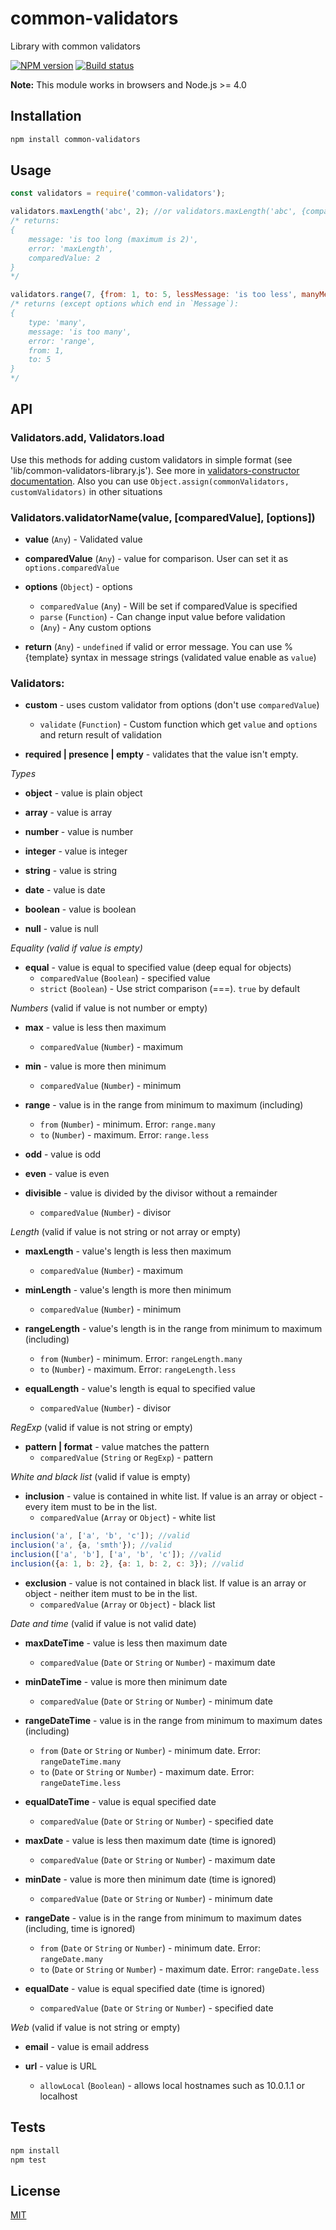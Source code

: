 # common-validators
Library with common validators

[![NPM version](https://img.shields.io/npm/v/common-validators.svg)](https://npmjs.org/package/common-validators)
[![Build status](https://img.shields.io/travis/tamtakoe/common-validators.svg)](https://travis-ci.org/tamtakoe/common-validators)

**Note:** This module works in browsers and Node.js >= 4.0

## Installation

```sh
npm install common-validators
```

## Usage

```js
const validators = require('common-validators');

validators.maxLength('abc', 2); //or validators.maxLength('abc', {comparedValue: 2})
/* returns:
{
    message: 'is too long (maximum is 2)',
    error: 'maxLength',
    comparedValue: 2
}
*/

validators.range(7, {from: 1, to: 5, lessMessage: 'is too less', manyMessage: 'is too many'});
/* returns (except options which end in `Message`):
{
    type: 'many',
    message: 'is too many',
    error: 'range',
    from: 1,
    to: 5
}
*/
```

## API

### Validators.add, Validators.load

Use this methods for adding custom validators in simple format (see 'lib/common-validators-library.js').
See more in [validators-constructor documentation](https://www.npmjs.com/package/validators-constructor).
Also you can use `Object.assign(commonValidators, customValidators)` in other situations


### Validators.validatorName(value, [comparedValue], [options])

- **value** (`Any`) - Validated value

- **comparedValue** (`Any`) - value for comparison. User can set it as `options.comparedValue`

- **options** (`Object`) - options
  * `comparedValue` (`Any`) - Will be set if comparedValue is specified
  * `parse` (`Function`) - Can change input value before validation
  * (`Any`) - Any custom options

- **return** (`Any`) - `undefined` if valid or error message. You can use %{template} syntax in message strings (validated value enable as `value`)

### Validators:

- **custom** - uses custom validator from options (don't use `comparedValue`)
  * `validate` (`Function`) - Custom function which get `value` and `options` and return result of validation

- **required | presence | empty** - validates that the value isn't empty.


*Types*

- **object** - value is plain object

- **array** - value is array

- **number** - value is number

- **integer** - value is integer

- **string** - value is string

- **date** - value is date

- **boolean** - value is boolean

- **null** - value is null


*Equality (valid if value is empty)*

- **equal** - value is equal to specified value (deep equal for objects)
  * `comparedValue` (`Boolean`) - specified value
  * `strict` (`Boolean`) - Use strict comparison (===). `true` by default


*Numbers* (valid if value is not number or empty)

- **max** - value is less then maximum
  * `comparedValue` (`Number`) - maximum

- **min** - value is more then minimum
  * `comparedValue` (`Number`) - minimum

- **range** - value is in the range from minimum to maximum (including)
  * `from` (`Number`) - minimum. Error: `range.many`
  * `to` (`Number`) - maximum. Error: `range.less`

- **odd** - value is odd

- **even** - value is even

- **divisible** - value is divided by the divisor without a remainder
  * `comparedValue` (`Number`) - divisor


*Length* (valid if value is not string or not array or empty)

- **maxLength** - value's length is less then maximum
  * `comparedValue` (`Number`) - maximum

- **minLength** - value's length is more then minimum
  * `comparedValue` (`Number`) - minimum

- **rangeLength** - value's length is in the range from minimum to maximum (including)
  * `from` (`Number`) - minimum. Error: `rangeLength.many`
  * `to` (`Number`) - maximum. Error: `rangeLength.less`

- **equalLength** - value's length is equal to specified value
  * `comparedValue` (`Number`) - divisor


*RegExp* (valid if value is not string or empty)

- **pattern | format** - value matches the pattern
  * `comparedValue` (`String` or `RegExp`) - pattern


*White and black list* (valid if value is empty)

- **inclusion** - value is contained in white list. If value is an array or object - every item must to be in the list.
  * `comparedValue` (`Array` or `Object`) - white list

```js
inclusion('a', ['a', 'b', 'c']); //valid
inclusion('a', {a, 'smth'}); //valid
inclusion(['a', 'b'], ['a', 'b', 'c']); //valid
inclusion({a: 1, b: 2}, {a: 1, b: 2, c: 3}); //valid
```
- **exclusion** - value is not contained in black list. If value is an array or object - neither item must to be in the list.
  * `comparedValue` (`Array` or `Object`) - black list


*Date and time* (valid if value is not valid date)

- **maxDateTime** - value is less then maximum date
  * `comparedValue` (`Date` or `String` or `Number`) - maximum date

- **minDateTime** - value is more then minimum date
  * `comparedValue` (`Date` or `String` or `Number`) - minimum date

- **rangeDateTime** - value is in the range from minimum to maximum dates (including)
  * `from` (`Date` or `String` or `Number`) - minimum date. Error: `rangeDateTime.many`
  * `to` (`Date` or `String` or `Number`) - maximum date. Error: `rangeDateTime.less`

- **equalDateTime** - value is equal specified date
  * `comparedValue` (`Date` or `String` or `Number`) - specified date

- **maxDate** - value is less then maximum date (time is ignored)
  * `comparedValue` (`Date` or `String` or `Number`) - maximum date

- **minDate** - value is more then minimum date (time is ignored)
  * `comparedValue` (`Date` or `String` or `Number`) - minimum date

- **rangeDate** - value is in the range from minimum to maximum dates (including, time is ignored)
  * `from` (`Date` or `String` or `Number`) - minimum date. Error: `rangeDate.many`
  * `to` (`Date` or `String` or `Number`) - maximum date. Error: `rangeDate.less`

- **equalDate** - value is equal specified date (time is ignored)
  * `comparedValue` (`Date` or `String` or `Number`) - specified date


*Web* (valid if value is not string or empty)

- **email** - value is email address

- **url** - value is URL
  * `allowLocal` (`Boolean`) - allows local hostnames such as 10.0.1.1 or localhost


## Tests

```sh
npm install
npm test
```

## License

[MIT](LICENSE)